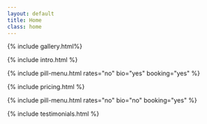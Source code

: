 ```yaml
---
layout: default
title: Home
class: home
---
```


{% include gallery.html%}

{% include intro.html %}

{% include pill-menu.html rates="no" bio="yes" booking="yes" %}

{% include pricing.html %}

{% include pill-menu.html rates="no" bio="no" booking="yes" %}

{% include testimonials.html %}
